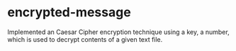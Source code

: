 # encrypted-message
Implemented an Caesar Cipher encryption technique using a key, a number, which is used to decrypt contents of a given text file.

